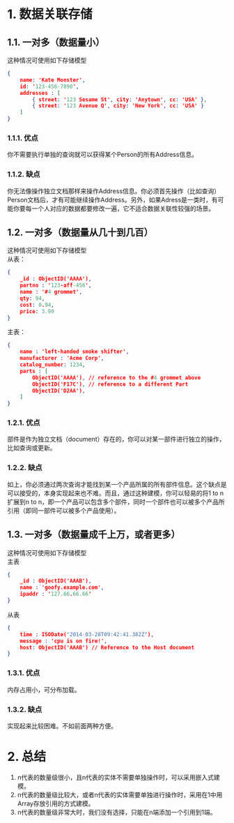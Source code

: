 # 1. 数据关联存储
## 1.1. 一对多（数据量小）
这种情况可使用如下存储模型
```json
{
    name: 'Kate Monster',
    id: '123-456-7890',
    addresses : [
        { street: '123 Sesame St', city: 'Anytown', cc: 'USA' },
        { street: '123 Avenue Q', city: 'New York', cc: 'USA' }
    ]
}
```
### 1.1.1. 优点
你不需要执行单独的查询就可以获得某个Person的所有Address信息。
### 1.1.2. 缺点
你无法像操作独立文档那样来操作Address信息。你必须首先操作（比如查询）Person文档后，才有可能继续操作Address。另外，如果Adress是一类时，有可能你要每一个人对应的数据都要修改一遍，它不适合数据关联性较强的场景。
## 1.2. 一对多（数据量从几十到几百）
这种情况可使用如下存储模型  
从表：  
```json
{
    _id : ObjectID('AAAA'),
    partno : '123-aff-456',
    name : '#4 grommet',
    qty: 94,
    cost: 0.94,
    price: 3.99
}
```
主表：  
```json
{
    name : 'left-handed smoke shifter',
    manufacturer : 'Acme Corp',
    catalog_number: 1234,
    parts : [
        ObjectID('AAAA'), // reference to the #4 grommet above
        ObjectID('F17C'), // reference to a different Part
        ObjectID('D2AA'),
    ]
}
```
### 1.2.1. 优点
部件是作为独立文档（document）存在的，你可以对某一部件进行独立的操作，比如查询或更新。
### 1.2.2. 缺点
如上，你必须通过两次查询才能找到某一个产品所属的所有部件信息。这个缺点是可以接受的，本身实现起来也不难。而且，通过这种建模，你可以轻易的将1 to n扩展到n to n，即一个产品可以包含多个部件，同时一个部件也可以被多个产品所引用（即同一部件可以被多个产品使用）。
## 1.3. 一对多（数据量成千上万，或者更多）
这种情况可使用如下存储模型  
主表  
```json
{
    _id : ObjectID('AAAB'),
    name : 'goofy.example.com',
    ipaddr : '127.66.66.66'
}
```
从表   
```json
{
    time : ISODate("2014-03-28T09:42:41.382Z"),
    message : 'cpu is on fire!',
    host: ObjectID('AAAB') // Reference to the Host document
}
```
### 1.3.1. 优点
内存占用小，可分布加载。
### 1.3.2. 缺点
实现起来比较困难。不如前面两种方便。
# 2. 总结
1. n代表的数量级很小，且n代表的实体不需要单独操作时，可以采用嵌入式建模。
2. n代表的数量级比较大，或者n代表的实体需要单独进行操作时，采用在1中用Array存放引用的方式建模。
3. n代表的数量级非常大时，我们没有选择，只能在n端添加一个引用到1端。